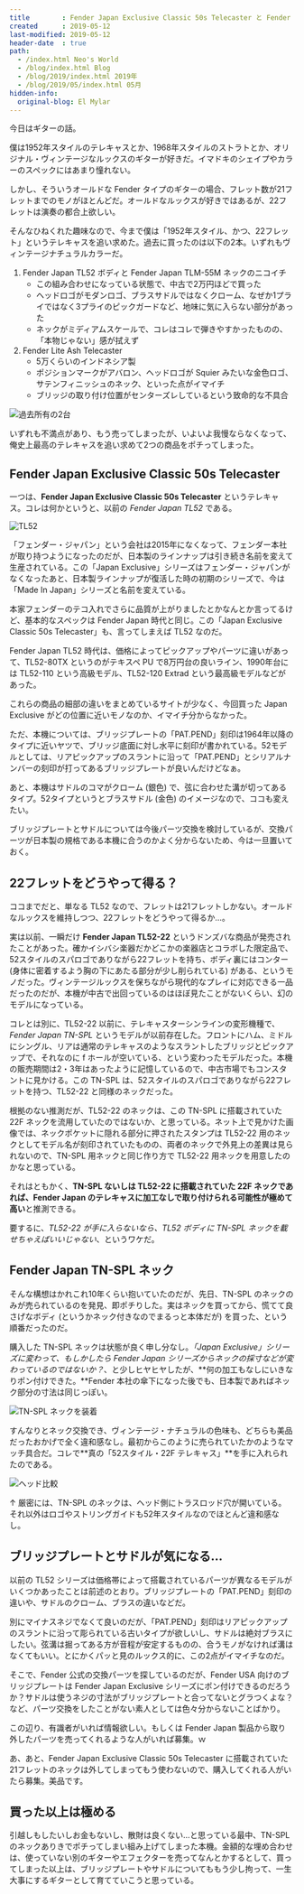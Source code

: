 ```yaml
---
title        : Fender Japan Exclusive Classic 50s Telecaster と Fender Japan TN-SPL ネックで真の22フレットテレキャスを手に入れた
created      : 2019-05-12
last-modified: 2019-05-12
header-date  : true
path:
  - /index.html Neo's World
  - /blog/index.html Blog
  - /blog/2019/index.html 2019年
  - /blog/2019/05/index.html 05月
hidden-info:
  original-blog: El Mylar
---
```


今日はギターの話。

僕は1952年スタイルのテレキャスとか、1968年スタイルのストラトとか、オリジナル・ヴィンテージなルックスのギターが好きだ。イマドキのシェイプやカラーのスペックにはあまり憧れない。

しかし、そういうオールドな Fender タイプのギターの場合、フレット数が21フレットまでのモノがほとんどだ。オールドなルックスが好きではあるが、22フレットは演奏の都合上欲しい。

そんなひねくれた趣味なので、今まで僕は「1952年スタイル、かつ、22フレット」というテレキャスを追い求めた。過去に買ったのは以下の2本。いずれもヴィンテージナチュラルカラーだ。

1. Fender Japan TL52 ボディと Fender Japan TLM-55M ネックのニコイチ
    - この組み合わせになっている状態で、中古で2万円ほどで買った
    - ヘッドロゴがモダンロゴ、ブラスサドルではなくクローム、なぜか1プライではなく3プライのピックガードなど、地味に気に入らない部分があった
    - ネックがミディアムスケールで、コレはコレで弾きやすかったものの、「本物じゃない」感が拭えず
2. Fender Lite Ash Telecaster
    - 5万くらいのインドネシア製
    - ポジションマークがアバロン、ヘッドロゴが Squier みたいな金色ロゴ、サテンフィニッシュのネック、といった点がイマイチ
    - ブリッジの取り付け位置がセンターズレしているという致命的な不具合

![過去所有の2台](/music/gears/guitar-03-fenderliteashtl-05.jpg)

いずれも不満点があり、もう売ってしまったが、いよいよ我慢ならなくなって、俺史上最高のテレキャスを追い求めて2つの商品をポチってしまった。

## Fender Japan Exclusive Classic 50s Telecaster

一つは、**Fender Japan Exclusive Classic 50s Telecaster** というテレキャス。コレは何かというと、以前の *Fender Japan TL52* である。

![TL52](/music/gears/guitar-03-fjec50stele-01.jpg)

「フェンダー・ジャパン」という会社は2015年になくなって、フェンダー本社が取り持つようになったのだが、日本製のラインナップは引き続き名前を変えて生産されている。この「Japan Exclusive」シリーズはフェンダー・ジャパンがなくなったあと、日本製ラインナップが復活した時の初期のシリーズで、今は「Made In Japan」シリーズと名前を変えている。

本家フェンダーのテコ入れでさらに品質が上がりましたとかなんとか言ってるけど、基本的なスペックは Fender Japan 時代と同じ。この「Japan Exclusive Classic 50s Telecaster」も、言ってしまえば TL52 なのだ。

Fender Japan TL52 時代は、価格によってピックアップやパーツに違いがあって、TL52-80TX というのがテキスペ PU で8万円台の良いライン、1990年台には TL52-110 という高級モデル、TL52-120 Extrad という最高級モデルなどがあった。

これらの商品の細部の違いをまとめているサイトが少なく、今回買った Japan Exclusive がどの位置に近いモノなのか、イマイチ分からなかった。

ただ、本機については、ブリッジプレートの「PAT.PEND」刻印は1964年以降のタイプに近いヤツで、ブリッジ底面に対し水平に刻印が書かれている。52モデルとしては、リアピックアップのスラントに沿って「PAT.PEND」とシリアルナンバーの刻印が打ってあるブリッジプレートが良いんだけどなぁ。

あと、本機はサドルのコマがクローム (銀色) で、弦に合わせた溝が切ってあるタイプ。52タイプというとブラスサドル (金色) のイメージなので、ココも変えたい。

ブリッジプレートとサドルについては今後パーツ交換を検討しているが、交換パーツが日本製の規格である本機に合うのかよく分からないため、今は一旦置いておく。

## 22フレットをどうやって得る？

ココまでだと、単なる TL52 なので、フレットは21フレットしかない。オールドなルックスを維持しつつ、22フレットをどうやって得るか…。

実は以前、一瞬だけ **Fender Japan TL52-22** というドンズバな商品が発売されたことがあった。確かイシバシ楽器だかどこかの楽器店とコラボした限定品で、52スタイルのスパロゴでありながら22フレットを持ち、ボディ裏にはコンター (身体に密着するよう胸の下にあたる部分が少し削られている) がある、というモノだった。ヴィンテージルックスを保ちながら現代的なプレイに対応できる一品だったのだが、本機が中古で出回っているのはほぼ見たことがないくらい、幻のモデルになっている。

コレとは別に、TL52-22 以前に、テレキャスターシンラインの変形機種で、*Fender Japan TN-SPL* というモデルが以前存在した。フロントにハム、ミドルにシングル、リアは通常のテレキャスのようなスラントしたブリッジとピックアップで、それなのに f ホールが空いている、という変わったモデルだった。本機の販売期間は2・3年はあったように記憶しているので、中古市場でもコンスタントに見かける。この TN-SPL は、52スタイルのスパロゴでありながら22フレットを持つ、TL52-22 と同様のネックだった。

根拠のない推測だが、TL52-22 のネックは、この TN-SPL に搭載されていた 22F ネックを流用していたのではないか、と思っている。ネット上で見かけた画像では、ネックポケットに隠れる部分に押されたスタンプは TL52-22 用のネックとしてモデル名が刻印されていたものの、両者のネックで外見上の差異は見られないので、TN-SPL 用ネックと同じ作り方で TL52-22 用ネックを用意したのかなと思っている。

それはともかく、**TN-SPL ないしは TL52-22 に搭載されていた 22F ネックであれば、Fender Japan のテレキャスに加工なしで取り付けられる可能性が極めて高い**と推測できる。

要するに、*TL52-22 が手に入らないなら、TL52 ボディに TN-SPL ネックを載せちゃえばいいじゃない*、というワケだ。

## Fender Japan TN-SPL ネック

そんな構想はかれこれ10年くらい抱いていたのだが、先日、TN-SPL のネックのみが売られているのを発見、即ポチりした。実はネックを買ってから、慌てて良さげなボディ (というかネック付きなのでまるっと本体だが) を買った、という順番だったのだ。

購入した TN-SPL ネックは状態が良く申し分なし。*「Japan Exclusive」シリーズに変わって、もしかしたら Fender Japan シリーズからネックの採寸などが変わっているのではないか？*、と少しヒヤヒヤしたが、**何の加工もなしにいきなりポン付けできた。**Fender 本社の傘下になった後でも、日本製であればネック部分の寸法は同じっぽい。

![TN-SPL ネックを装着](/music/gears/guitar-03-fjec50stele-02.jpg)

すんなりとネック交換でき、ヴィンテージ・ナチュラルの色味も、どちらも美品だったおかげで全く違和感なし。最初からこのように売られていたかのようなマッチ具合だ。コレで**真の「52スタイル・22F テレキャス」**を手に入れられたのである。

![ヘッド比較](/music/gears/guitar-03-fjec50stele-03.jpg)

↑ 厳密には、TN-SPL のネックは、ヘッド側にトラスロッド穴が開いている。それ以外はロゴやストリングガイドも52年スタイルなのでほとんど違和感なし。

## ブリッジプレートとサドルが気になる…

以前の TL52 シリーズは価格帯によって搭載されているパーツが異なるモデルがいくつかあったことは前述のとおり。ブリッジプレートの「PAT.PEND」刻印の違いや、サドルのクローム、ブラスの違いなどだ。

別にマイナスネジでなくて良いのだが、「PAT.PEND」刻印はリアピックアップのスラントに沿って彫られている古いタイプが欲しいし、サドルは絶対ブラスにしたい。弦溝は掘ってある方が音程が安定するものの、合うモノがなければ溝はなくてもいい。とにかくパッと見のルックス的に、この2点がイマイチなのだ。

そこで、Fender 公式の交換パーツを探しているのだが、Fender USA 向けのブリッジプレートは Fender Japan Exclusive シリーズにポン付けできるのだろうか？サドルは使うネジの寸法がブリッジプレートと合ってないとグラつくよな？など、パーツ交換をしたことがない素人としては色々分からないことばかり。

この辺り、有識者がいれば情報欲しい。もしくは Fender Japan 製品から取り外したパーツを売ってくれるような人がいれば募集。ｗ

あ、あと、Fender Japan Exclusive Classic 50s Telecaster に搭載されていた21フレットのネックは外してしまってもう使わないので、購入してくれる人がいたら募集。美品です。

## 買った以上は極める

引越しもしたいしお金もないし、散財は良くない…と思っている最中、TN-SPL のネックありきでポチってしまい組み上げてしまった本機。金額的な埋め合わせは、使っていない別のギターやエフェクターを売ってなんとかするとして、買ってしまった以上は、ブリッジプレートやサドルについてももう少し拘って、一生大事にするギターとして育てていこうと思っている。
